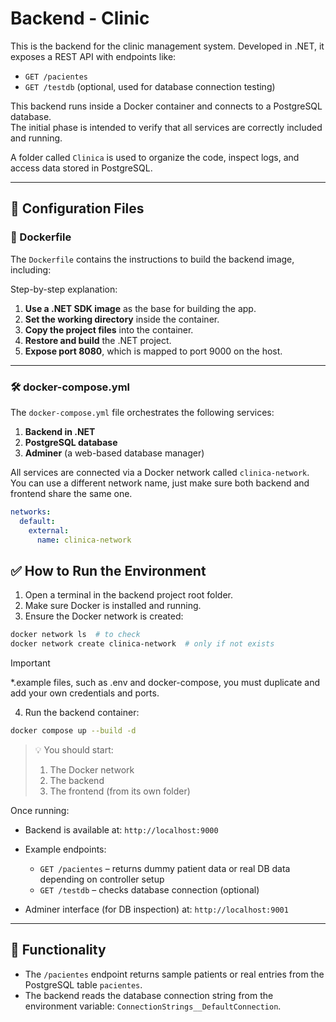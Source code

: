 # Backend - Clinic

This is the backend for the clinic management system. Developed in .NET, it exposes a REST API with endpoints like:

- `GET /pacientes`
- `GET /testdb` (optional, used for database connection testing)

This backend runs inside a Docker container and connects to a PostgreSQL database.  
The initial phase is intended to verify that all services are correctly included and running.

A folder called `Clinica` is used to organize the code, inspect logs, and access data stored in PostgreSQL.

---

## 📁 Configuration Files

### 🐳 Dockerfile

The `Dockerfile` contains the instructions to build the backend image, including:

Step-by-step explanation:

1. **Use a .NET SDK image** as the base for building the app.
2. **Set the working directory** inside the container.
3. **Copy the project files** into the container.
4. **Restore and build** the .NET project.
5. **Expose port 8080**, which is mapped to port 9000 on the host.

---

### 🛠️ docker-compose.yml

The `docker-compose.yml` file orchestrates the following services:

1. **Backend in .NET**
2. **PostgreSQL database**
3. **Adminer** (a web-based database manager)

All services are connected via a Docker network called `clinica-network`. You can use a different network name, just make sure both backend and frontend share the same one.

```yaml
networks:
  default:
    external:
      name: clinica-network
```


## ✅ How to Run the Environment

1. Open a terminal in the backend project root folder.
2. Make sure Docker is installed and running.
3. Ensure the Docker network is created:

```bash
docker network ls  # to check
docker network create clinica-network  # only if not exists
```

> [!IMPORTANT]  
> *.example files, such as .env and docker-compose, you must duplicate and add your own credentials and ports.

4. Run the backend container:

```bash
docker compose up --build -d
```

> 💡 You should start:
> 1. The Docker network
> 2. The backend
> 3. The frontend (from its own folder)

Once running:

- Backend is available at: `http://localhost:9000`
- Example endpoints:
  - `GET /pacientes` – returns dummy patient data or real DB data depending on controller setup
  - `GET /testdb` – checks database connection (optional)

- Adminer interface (for DB inspection) at: `http://localhost:9001`

---

## 🧩 Functionality

- The `/pacientes` endpoint returns sample patients or real entries from the PostgreSQL table `pacientes`.
- The backend reads the database connection string from the environment variable: `ConnectionStrings__DefaultConnection`.
